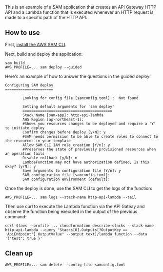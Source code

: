 This is an example of a SAM application that creates an API Gateway HTTP API and a Lambda function that is executed whenever an HTTP request is made to a specific path of the HTTP API.

## How to use
First, [install the AWS SAM CLI](https://docs.aws.amazon.com/serverless-application-model/latest/developerguide/install-sam-cli.html).

Next, build and deploy the application:
```
sam build
AWS_PROFILE=... sam deploy --guided
```
Here's an example of how to answer the questions in the guided deploy:
```
Configuring SAM deploy
======================

        Looking for config file [samconfig.toml] :  Not found

        Setting default arguments for 'sam deploy'
        =========================================
        Stack Name [sam-app]: http-api-lambda
        AWS Region [ap-northeast-1]:
        #Shows you resources changes to be deployed and require a 'Y' to initiate deploy
        Confirm changes before deploy [y/N]: y
        #SAM needs permission to be able to create roles to connect to the resources in your template
        Allow SAM CLI IAM role creation [Y/n]: y
        #Preserves the state of previously provisioned resources when an operation fails
        Disable rollback [y/N]: n
        LambdaFunction may not have authorization defined, Is this okay? [y/N]: y
        Save arguments to configuration file [Y/n]: y
        SAM configuration file [samconfig.toml]:
        SAM configuration environment [default]:
```
Once the deploy is done, use the SAM CLI to get the logs of the function:
```
AWS_PROFILE=... sam logs --stack-name http-api-lambda --tail
```
Then use curl to execute the Lambda function via the API Gateay and observe the function being executed in the output of the previous command:
```
curl $(aws --profile ... cloudformation describe-stacks --stack-name http-api-lambda --query "Stacks[0].Outputs[?OutputKey == 'ApiEndpoint'].OutputValue" --output text)/lambda_function --data '{"test": true }'
```

## Clean up
```
AWS_PROFILE=... sam delete --config-file samconfig.toml
```
